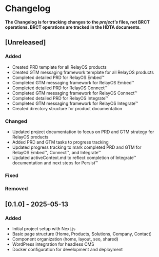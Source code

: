 # Changelog

**The Changelog is for tracking changes to the *project's* files, not BRCT operations. BRCT operations are tracked in the HDTA documents.**

## [Unreleased]

### Added
- Created PRD template for all RelayOS products
- Created GTM messaging framework template for all RelayOS products
- Completed detailed PRD for RelayOS Embed™
- Completed GTM messaging framework for RelayOS Embed™
- Completed detailed PRD for RelayOS Connect™
- Completed GTM messaging framework for RelayOS Connect™
- Completed detailed PRD for RelayOS Integrate™
- Completed GTM messaging framework for RelayOS Integrate™
- Created directory structure for product documentation

### Changed
- Updated project documentation to focus on PRD and GTM strategy for RelayOS products
- Added PRD and GTM tasks to progress tracking
- Updated progress tracking to mark completed PRD and GTM for RelayOS Embed™, Connect™, and Integrate™
- Updated activeContext.md to reflect completion of Integrate™ documentation and next steps for Persist™

### Fixed

### Removed

## [0.1.0] - 2025-05-13
### Added
- Initial project setup with Next.js
- Basic page structure (Home, Products, Solutions, Company, Contact)
- Component organization (home, layout, seo, shared)
- WordPress integration for headless CMS
- Docker configuration for development and deployment

